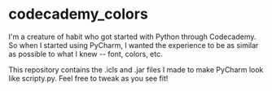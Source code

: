 # codecademy_colors
I'm a creature of habit who got started with Python through Codecademy. 
So when I started using PyCharm, I wanted the experience to be as similar as possible 
to what I knew -- font, colors, etc. 

This repository contains the .icls and .jar files I made to make PyCharm look like scripty.py. 
Feel free to tweak as you see fit! 
